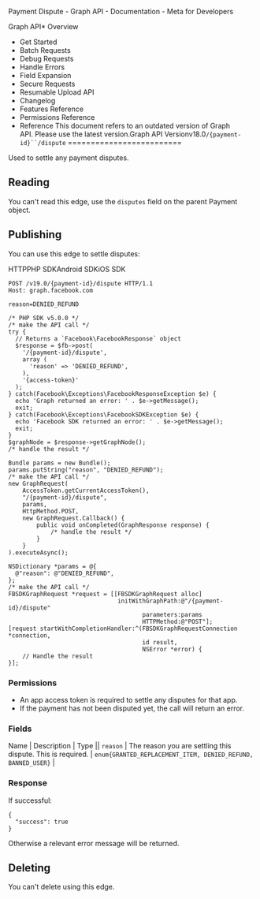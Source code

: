 
Payment Dispute - Graph API - Documentation - Meta for Developers












Graph API* Overview
* Get Started
* Batch Requests
* Debug Requests
* Handle Errors
* Field Expansion
* Secure Requests
* Resumable Upload API
* Changelog
* Features Reference
* Permissions Reference
* Reference
This document refers to an outdated version of Graph API. Please use the latest version.Graph API Versionv18.0`/{payment-id}``/dispute`
=========================

Used to settle any payment disputes.

Reading
-------

You can't read this edge, use the `disputes` field on the parent Payment object.

Publishing
----------

You can use this edge to settle disputes:

HTTPPHP SDKAndroid SDKiOS SDK
```
POST /v19.0/{payment-id}/dispute HTTP/1.1
Host: graph.facebook.com

reason=DENIED_REFUND
```

```
/* PHP SDK v5.0.0 */
/* make the API call */
try {
  // Returns a `Facebook\FacebookResponse` object
  $response = $fb->post(
    '/{payment-id}/dispute',
    array (
      'reason' => 'DENIED_REFUND',
    ),
    '{access-token}'
  );
} catch(Facebook\Exceptions\FacebookResponseException $e) {
  echo 'Graph returned an error: ' . $e->getMessage();
  exit;
} catch(Facebook\Exceptions\FacebookSDKException $e) {
  echo 'Facebook SDK returned an error: ' . $e->getMessage();
  exit;
}
$graphNode = $response->getGraphNode();
/* handle the result */
```

```
Bundle params = new Bundle();
params.putString("reason", "DENIED_REFUND");
/* make the API call */
new GraphRequest(
    AccessToken.getCurrentAccessToken(),
    "/{payment-id}/dispute",
    params,
    HttpMethod.POST,
    new GraphRequest.Callback() {
        public void onCompleted(GraphResponse response) {
            /* handle the result */
        }
    }
).executeAsync();
```

```
NSDictionary *params = @{
  @"reason": @"DENIED_REFUND",
};
/* make the API call */
FBSDKGraphRequest *request = [[FBSDKGraphRequest alloc]
                               initWithGraphPath:@"/{payment-id}/dispute"
                                      parameters:params
                                      HTTPMethod:@"POST"];
[request startWithCompletionHandler:^(FBSDKGraphRequestConnection *connection,
                                      id result,
                                      NSError *error) {
    // Handle the result
}];
```
### Permissions

* An app access token is required to settle any disputes for that app.
* If the payment has not been disputed yet, the call will return an error.

### Fields



 
Name
 | 
Description
 | 
Type
 || `reason` | The reason you are settling this dispute. This is required. | `enum{GRANTED_REPLACEMENT_ITEM, DENIED_REFUND, BANNED_USER}` |

### Response

If successful:


```
{
  "success": true
}
```
Otherwise a relevant error message will be returned.

Deleting
--------

You can't delete using this edge.




































 

